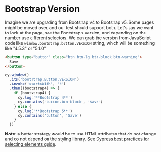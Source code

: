 # Bootstrap Version

<!-- fiddle Bootstrap 4 or 5 -->
<!-- fiddle-markup
<script src="https://cdn.jsdelivr.net/npm/bootstrap@4.5.3/dist/js/bootstrap.bundle.min.js" integrity="sha384-ho+j7jyWK8fNQe+A12Hb8AhRq26LrZ/JpcUGGOn+Y7RsweNrtN/tE3MoK7ZeZDyx" crossorigin="anonymous"></script>
-->

Imagine we are upgrading from Bootstrap v4 to Bootstrap v5. Some pages might be moved over, and our test should support both. Let's say we want to look at the page, see the Bootstrap's version, and depending on the number use different selectors. We can grab the version from JavaScript code like `window.bootstrap.button.VERSION` string, which will be something like "4.5.3" or "5.1.0"

```html
<button type="button" class="btn btn-lg btn-block btn-warning">
  Save
</button>
```

```js
cy.window()
  .its('bootstrap.Button.VERSION')
  .invoke('startsWith', '4')
  .then((bootstrap4) => {
    if (bootstrap4) {
      cy.log('**Bootstrap 4**')
      cy.contains('button.btn-block', 'Save')
    } else {
      cy.log('**Bootstrap 5**')
      cy.contains('button', 'Save')
    }
  })
```

**Note:** a better strategy would be to use HTML attributes that do not change and do not depend on the styling library. See [Cypress best practices for selecting elements guide](https://on.cypress.io/best-practices#Selecting-Elements).

<!-- fiddle-end -->
